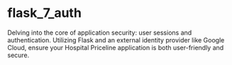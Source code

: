 # flask_7_auth
Delving into the core of application security: user sessions and authentication. Utilizing Flask and an external identity provider like Google Cloud, ensure your Hospital Priceline application is both user-friendly and secure.
